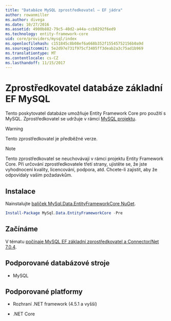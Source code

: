 ```yaml
---
title: "Databáze MySQL zprostředkovatel – EF jádra"
author: rowanmiller
ms.author: divega
ms.date: 10/27/2016
ms.assetid: 4900b882-79c5-40d2-a44a-ccb0292f6ed9
ms.technology: entity-framework-core
uid: core/providers/mysql/index
ms.openlocfilehash: c151845c8b08ef6a668b352f15545752156b0a9d
ms.sourcegitcommit: 5e2d97e731f975cf3405ff3deab2a3c75ad1b969
ms.translationtype: MT
ms.contentlocale: cs-CZ
ms.lasthandoff: 11/15/2017
---
```

# <a name="mysql-ef-core-database-provider"></a>Zprostředkovatel databáze základní EF MySQL

Tento poskytovatel databáze umožňuje Entity Framework Core pro použití s MySQL. Zprostředkovatel se udržuje v rámci [MySQL projektu](http://dev.mysql.com).

> [!WARNING]  
> Tento zprostředkovatel je předběžné verze.

> [!NOTE]  
> Tento zprostředkovatel se neuchovávají v rámci projektu Entity Framework Core. Při určování zprostředkovatele třetí strany, ujistěte se, že jste vyhodnocení kvality, licencování, podpora, atd. Chcete-li zajistit, aby že odpovídaly vašim požadavkům.

## <a name="install"></a>Instalace

Nainstalujte [balíček MySql.Data.EntityFrameworkCore NuGet](https://www.nuget.org/packages/MySql.Data.EntityFrameworkCore).

``` powershell
Install-Package MySql.Data.EntityFrameworkCore -Pre
```

## <a name="get-started"></a>Začínáme

V tématu [počínaje MySQL EF základní zprostředkovatel a Connector/Net 7.0.4](http://insidemysql.com/howto-starting-with-mysql-ef-core-provider-and-connectornet-7-0-4/).

## <a name="supported-database-engines"></a>Podporované databázové stroje

* MySQL

## <a name="supported-platforms"></a>Podporované platformy

* Rozhraní .NET framework (4.5.1 a vyšší)

* .NET Core
